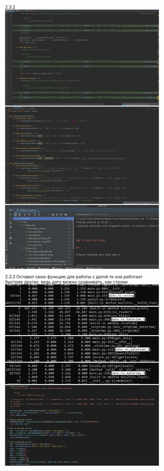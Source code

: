 2.3.2 
![img_1.png](img_1.png)
![img_2.png](img_2.png)
![img_3.png](img_3.png)


2.3.3 
Оставил свою функцию для работы с датой тк она работает быстрее других, ведь дату можно сравнивать, как строки
![img_4.png](img_4.png)
![img_5.png](img_5.png)
![img_6.png](img_6.png)
![img_7.png](img_7.png)
![img_8.png](img_8.png)